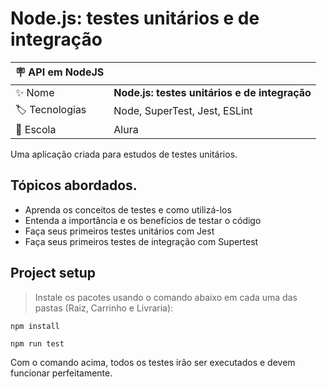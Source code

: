 # Node.js: testes unitários e de integração

| :placard: API em NodeJS |     |
| -------------  | --- |
| :sparkles: Nome        | **Node.js: testes unitários e de integração**
| :label: Tecnologias | Node, SuperTest, Jest, ESLint
| :school: Escola | Alura

Uma aplicação criada para estudos de testes unitários.

## Tópicos abordados.

- Aprenda os conceitos de testes e como utilizá-los
- Entenda a importância e os benefícios de testar o código
- Faça seus primeiros testes unitários com Jest
- Faça seus primeiros testes de integração com Supertest

## Project setup

> Instale os pacotes usando o comando abaixo em cada uma das pastas (Raiz, Carrinho e Livraria):
```
npm install
```

```
npm run test
```

Com o comando acima, todos os testes irão ser executados e devem funcionar perfeitamente.
